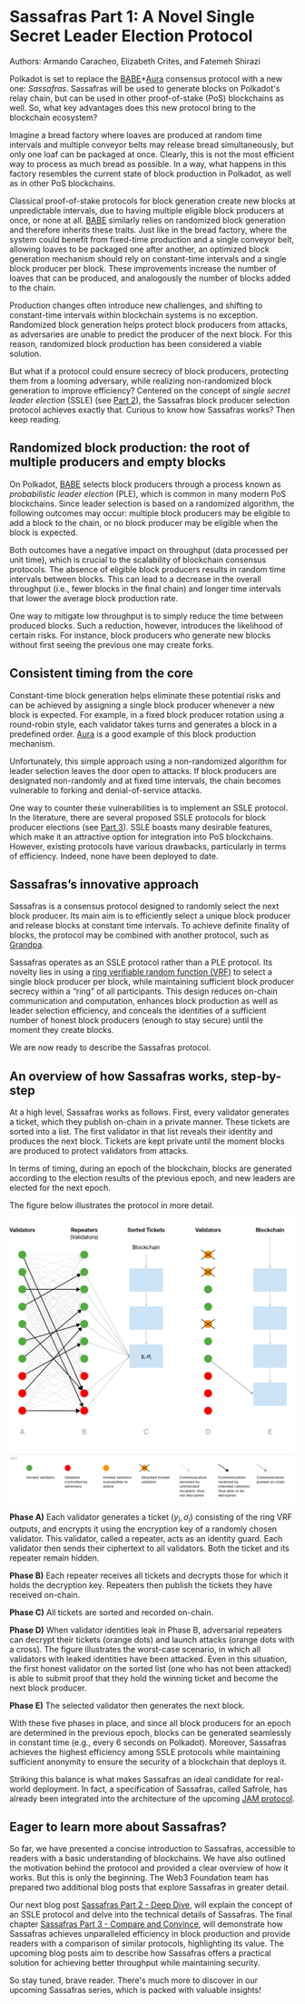 # Sassafras Part 1: A Novel Single Secret Leader Election Protocol 

Authors: Armando Caracheo, Elizabeth Crites, and Fatemeh Shirazi

Polkadot is set to replace the [BABE](https://wiki.polkadot.network/docs/learn-consensus#block-production-babe)+[Aura](https://openethereum.github.io/Aura.html) consensus protocol with a new one: *Sassafras*. Sassafras will be used to generate blocks on Polkadot's relay chain, but can be used in other proof-of-stake (PoS) blockchains as well. So, what key advantages does this new protocol bring to the blockchain ecosystem?

Imagine a bread factory where loaves are produced at random time intervals and multiple conveyor belts may release bread simultaneously, but only one loaf can be packaged at once. Clearly, this is not the most efficient way to process as much bread as possible. In a way, what happens in this factory resembles the current state of block production in Polkadot, as well as in other PoS blockchains.

Classical proof-of-stake protocols for block generation create new blocks at unpredictable intervals, due to having multiple eligible block producers at once, or none at all. [BABE](https://wiki.polkadot.network/docs/learn-consensus#block-production-babe) similarly relies on randomized block generation and therefore inherits these traits. Just like in the bread factory, where the system could benefit from fixed-time production and a single conveyor belt, allowing loaves to be packaged one after another, an optimized block generation mechanism should rely on constant-time intervals and a single block producer per block. These improvements increase the number of loaves that can be produced, and analogously the number of blocks added to the chain.

Production changes often introduce new challenges, and shifting to constant-time intervals within blockchain systems is no exception. Randomized block generation helps protect block producers from attacks, as adversaries are unable to predict the producer of the next block. For this reason, randomized block production has been considered a viable solution.

But what if a protocol could ensure secrecy of block producers, protecting them from a looming adversary, while realizing non-randomized block generation to improve efficiency? Centered on the concept of *single secret leader election* (SSLE) (see [Part 2](sassafras-part-2)), the Sassafras block producer selection protocol achieves exactly that. Curious to know how Sassafras works? Then keep reading.

## Randomized block production: the root of multiple producers and empty blocks

On Polkadot, [BABE](https://wiki.polkadot.network/docs/learn-consensus#block-production-babe) selects block producers through a process known as *probabilistic leader election* (PLE), which is common in many modern PoS blockchains. Since leader selection is based on a randomized algorithm, the following outcomes may occur: multiple block producers may be eligible to add a block to the chain, or no block producer may be eligible when the block is expected.

Both outcomes have a negative impact on throughput (data processed per unit time), which is crucial to the scalability of blockchain consensus protocols. The absence of eligible block producers results in random time intervals between blocks. This can lead to a decrease in the overall throughput (i.e., fewer blocks in the final chain) and longer time intervals that lower the average block production rate.

One way to mitigate low throughput is to simply reduce the time between produced blocks. Such a reduction, however, introduces the likelihood of certain risks. For instance, block producers who generate new blocks without first seeing the previous one may create forks. 

## Consistent timing from the core

Constant-time block generation helps eliminate these potential risks and can be achieved by assigning a single block producer whenever a new block is expected. For example, in a fixed block producer rotation using a round-robin style, each validator takes turns and generates a block in a predefined order. [Aura](https://openethereum.github.io/Aura.html) is a good example of this block production mechanism.

Unfortunately, this simple approach using a non-randomized algorithm for leader selection leaves the door open to attacks. If block producers are designated non-randomly and at fixed time intervals, the chain becomes vulnerable to forking and denial-of-service attacks.

One way to counter these vulnerabilities is to implement an SSLE protocol. In the literature, there are several proposed SSLE protocols for block producer elections (see [Part 3](Sassafras-part-3)). SSLE boasts many desirable features, which make it an attractive option for integration into PoS blockchains.  However, existing protocols have various drawbacks, particularly in terms of efficiency. Indeed, none have been deployed to date.

## Sassafras’s innovative approach

Sassafras is a consensus protocol designed to randomly select the next block producer. Its main aim is to efficiently select a unique block producer and release blocks at constant time intervals. To achieve definite finality of blocks, the protocol may be combined with another protocol, such as [Grandpa](https://docs.polkadot.com/polkadot-protocol/architecture/polkadot-chain/pos-consensus/#).

Sassafras operates as an SSLE protocol rather than a PLE protocol. Its novelty lies in using a [ring verifiable random function (VRF)](https://eprint.iacr.org/2023/002) to select a single block producer per block, while maintaining sufficient block producer secrecy within a “ring” of all participants. This design reduces on-chain communication and computation, enhances block production as well as leader selection efficiency, and conceals the identities of a sufficient number of honest block producers (enough to stay secure) until the moment they create blocks.

We are now ready to describe the Sassafras protocol.

## An overview of how Sassafras works, step-by-step

At a high level, Sassafras works as follows. First, every validator generates a ticket, which they publish on-chain in a private manner. These tickets are sorted into a list. The first validator in that list reveals their identity and produces the next block. Tickets are kept private until the moment blocks are produced to protect validators from attacks.

In terms of timing, during an epoch of the blockchain, blocks are generated according to the election results of the previous epoch, and new leaders are elected for the next epoch.

The figure below illustrates the protocol in more detail. 

![](Sassafras-diagram.png)

**Phase A)** Each validator generates a ticket $(y_i, \sigma_i)$ consisting of the ring VRF outputs, and encrypts it using the encryption key of a randomly chosen validator. This validator, called a repeater, acts as an identity guard. Each validator then sends their ciphertext to all validators. Both the ticket and its repeater remain hidden.

**Phase B)** Each repeater receives all tickets and decrypts those for which it holds the decryption key. Repeaters then publish the tickets they have received on-chain.

**Phase C)** All tickets are sorted and recorded on-chain.

**Phase D)** When validator identities leak in Phase B, adversarial repeaters can decrypt their tickets (orange dots) and launch attacks (orange dots with a cross). The figure illustrates the worst-case scenario, in which all validators with leaked identities have been attacked. Even in this situation, the first honest validator on the sorted list (one who has not been attacked) is able to submit proof that they hold the winning ticket and become the next block producer.

**Phase E)** The selected validator then generates the next block.

With these five phases in place, and since all block producers for an epoch are determined in the previous epoch, blocks can be generated seamlessly in constant time (e.g., every 6 seconds on Polkadot). Moreover, Sassafras achieves the highest efficiency among SSLE protocols while maintaining sufficient anonymity to ensure the security of a blockchain that deploys it. 


Striking this balance is what makes Sassafras an ideal candidate for real-world deployment. In fact, a specification of Sassafras, called Safrole, has already been integrated into the architecture of the upcoming [JAM protocol](https://graypaper.com/).  

## Eager to learn more about Sassafras?

So far, we have presented a concise introduction to Sassafras, accessible to readers with a basic understanding of blockchains. We have also outlined the motivation behind the protocol and provided a clear overview of how it works. But this is only the beginning. The Web3 Foundation team has prepared two additional blog posts that explore Sassafras in greater detail.

Our next blog post [Sassafras Part 2 - Deep Dive](sassafras-part-2), will explain the concept of an SSLE protocol and delve into the technical details of Sassafras. The final chapter [Sassafras Part 3 - Compare and Convince](Sassafras-part-3), will demonstrate how Sassafras achieves unparalleled efficiency in block production and provide readers with a comparison of similar protocols, highlighting its value. The upcoming blog posts aim to describe how Sassafras offers a practical solution for achieving better throughput while maintaining security.

So stay tuned, brave reader. There's much more to discover in our upcoming Sassafras series, which is packed with valuable insights!


[def]: Sassafras-diagram.png